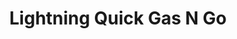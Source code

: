 ---
title: "Lightning Quick Gas N Go"
url: /ottawa-lake/lightning-quick-gas-n-go/
shop: Lebensmittel
---
